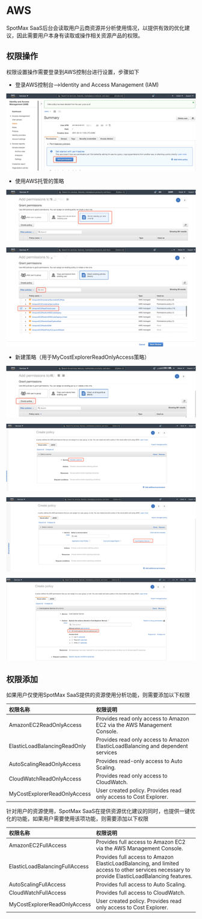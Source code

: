 # AWS

SpotMax SaaS后台会读取用户云商资源并分析使用情况，以提供有效的优化建议，因此需要用户本身有读取或操作相关资源产品的权限。

## 权限操作

权限设置操作需要登录到AWS控制台进行设置，步骤如下

* 登录AWS控制台—&gt;Identity and Access Management \(IAM\)

![](../../.gitbook/assets/image%20%28157%29.png)

* 使用AWS托管的策略

![](../../.gitbook/assets/image%20%28155%29.png)

![](../../.gitbook/assets/image%20%28158%29.png)

* 新建策略（用于MyCostExplorerReadOnlyAccess策略）

![&#x65B0;&#x5EFA;&#x7B56;&#x7565;](../../.gitbook/assets/image%20%28156%29.png)

![&#x70B9;&#x51FB;&#x5E76;&#x6D4F;&#x89C8;&#x670D;&#x52A1;](../../.gitbook/assets/image%20%28152%29.png)

![&#x9009;&#x62E9;&#x670D;&#x52A1;&#x540D;](../../.gitbook/assets/image%20%28153%29.png)

![&#x914D;&#x7F6E;&#x53EA;&#x8BFB;&#x6743;&#x9650;](../../.gitbook/assets/image%20%28151%29.png)

## **权限添加**

如果用户仅使用SpotMax SaaS提供的资源使用分析功能，则需要添加以下权限

| 权限名称 | 权限说明 |
| :--- | :--- |
| AmazonEC2ReadOnlyAccess | Provides read only access to Amazon EC2 via the AWS Management Console. |
| ElasticLoadBalancingReadOnly | Provides read only access to Amazon ElasticLoadBalancing and dependent services |
| AutoScalingReadOnlyAccess | Provides read-only access to Auto Scaling. |
| CloudWatchReadOnlyAccess | Provides read only access to CloudWatch. |
| MyCostExplorerReadOnlyAccess | User created policy. Provides read only access to Cost Explorer.   |

针对用户的资源使用，SpotMax SaaS在提供资源优化建议的同时，也提供一键优化的功能，如果用户需要使用该项功能，则需要添加以下权限

| 权限名称 | 权限说明 |
| :--- | :--- |
| AmazonEC2FullAccess | Provides full access to Amazon EC2 via the AWS Management Console. |
| ElasticLoadBalancingFullAccess | Provides full access to Amazon ElasticLoadBalancing, and limited access to other services necessary to provide ElasticLoadBalancing features. |
| AutoScalingFullAccess | Provides full access to Auto Scaling. |
| CloudWatchFullAccess | Provides full access to CloudWatch. |
| MyCostExplorerReadOnlyAccess | User created policy. Provides read only access to Cost Explorer.   |


